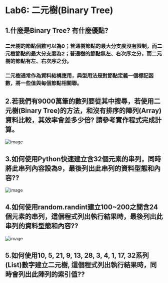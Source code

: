 # Lab6: 二元樹(Binary Tree)

## 1.什麼是Binary Tree? 有什麼優點? 
### 二元樹的節點個數可以為0；普通樹節點的最大分支度沒有限制，而二元樹節點的最大分支度為2；普通樹的節點無左、右次序之分，而二元樹的節點有左、右次序之分。
### 二元樹通常作為資料結構應用，典型用法是對節點定義一個標記函數，將一些值與每個節點相關聯。
## 2.若我們有9000萬筆的數列要從其中搜尋，若使用二元樹(Binary Tree)的方法，和沒有排序的陣列(Array)資料比較，其效率會差多少倍? 請參考實作程式完成計算。
![image](https://user-images.githubusercontent.com/100060507/169741364-d5ca08b6-cdd4-4e1b-bb91-622372ee76c9.png)

## 3.如何使用Python快速建立含32個元素的串列，同時將此串列內容設為9，最後列出此串列的資料型態和內容?? 
![image](https://user-images.githubusercontent.com/100060507/169741466-aff7d242-fa7b-4800-86ff-7f6a9f4dc63b.png)

## 4.如何使用random.randint建立100~200之間含24個元素的串列，這個程式列出執行結果時，最後列出此串列的資料型態和內容??
![image](https://user-images.githubusercontent.com/100060507/169735194-f58af4a9-5669-42d7-a9b7-f4d11b4623e0.png)

## 5.如何使用10, 5, 21, 9, 13, 28, 3, 4, 1, 17, 32系列(List)數字建立二元樹, 這個程式列出執行結果時，同時會列出此陣列的索引值?? 
